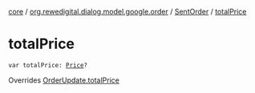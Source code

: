 [core](../../index.md) / [org.rewedigital.dialog.model.google.order](../index.md) / [SentOrder](index.md) / [totalPrice](./total-price.md)

# totalPrice

`var totalPrice: `[`Price`](../-price/index.md)`?`

Overrides [OrderUpdate.totalPrice](../-order-update/total-price.md)

